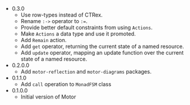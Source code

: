 * 0.3.0
  - Use row-types instead of CTRex.
  - Rename `:->` operator to `:=`.
  - Provide better default constraints from using `Actions`.
  - Make `Actions` a data type and use it promoted.
  - Add `Remain` action.
  - Add `get` operator, returning the current state of a named
    resource.
  - Add `update` operator, mapping an update function over the current
    state of a named resource.
* 0.2.0.0
  - Add `motor-reflection` and `motor-diagrams` packages.
* 0.1.1.0
  - Add `call` operation to `MonadFSM` class
* 0.1.0.0
  - Initial version of Motor

